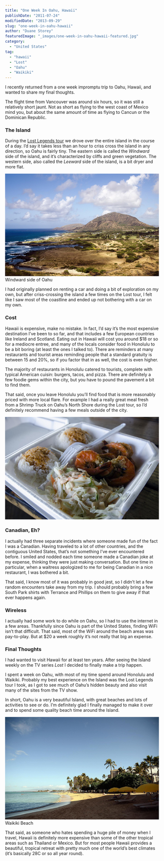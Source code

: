```yaml
---
title: "One Week In Oahu, Hawaii"
publishDate: "2011-07-24"
modifiedDate: "2013-09-29"
slug: "one-week-in-oahu-hawaii"
author: "Duane Storey"
featuredImage: "_images/one-week-in-oahu-hawaii-featured.jpg"
category:
  - "United States"
tag:
  - "hawaii"
  - "Lost"
  - "Oahu"
  - "Waikiki"
---
```


I recently returned from a one week impromptu trip to Oahu, Hawaii, and wanted to share my final thoughts.

The flight time from Vancouver was around six hours, so it was still a relatively short jaunt. Not as short as flying to the west coast of Mexico mind you, but about the same amount of time as flying to Cancun or the Dominican Republic.

### The Island

During the [Lost Legends tour](http://themigratorynerd.com/2011/lost-legends-tour-on-oahu/) we drove over the entire island in the course of a day. I’d say it takes less than an hour to criss cross the island in any direction, so Oahu is fairly tiny. The eastern side is called the *Windward* side of the island, and it’s characterized by cliffs and green vegetation. The western side, also called the *Leeward* side of the island, is a bit dryer and more flat.

![](_images/one-week-in-oahu-hawaii-1.jpg "Windward side of Oahu")Windward side of Oahu



I had originally planned on renting a car and doing a bit of exploration on my own, but after criss-crossing the island a few times on the Lost tour, I felt like I saw most of the coastline and ended up not bothering with a car on my own.

### Cost

Hawaii is expensive, make no mistake. In fact, I’d say it’s the most expensive destination I’ve been to so far, and that includes a few European countries like Ireland and Scotland. Eating out in Hawaii will cost you around $18 or so for a mediocre entree, and many of the locals consider food in Honolulu to be a bit boring (at least the ones I talked to). There are reminders at many restaurants and tourist areas reminding people that a standard gratuity is between 15 and 20%, so if you factor that in as well, the cost is even higher.

The majority of restaurants in Honolulu catered to tourists, complete with typical American cuisin: burgers, tacos, and pizza. There are definitely a few foodie gems within the city, but you have to pound the pavement a bit to find them.

That said, once you leave Honolulu you’ll find food that is more reasonably priced with more local flare. For example I had a really great meal fresh from a Shrimp Truck on Oahu’s North Shore during the Lost tour, so I’d definitely recommend having a few meals outside of the city.

![](_images/one-week-in-oahu-hawaii-2.jpg "Shrimp from Truck")

### Canadian, Eh?

I actually had three separate incidents where someone made fun of the fact I was a Canadian. Having traveled to a lot of other countries, and the contiguous United States, that’s not something I’ve ever encountered before. I smiled and nodded each time someone made a Canadian joke at my expense, thinking they were just making conversation. But one time in particular, when a waitress apologized to me for being Canadian in a nice restaurant, I was bothered a bit.

That said, I know most of it was probably in good jest, so I didn’t let a few random encounters take away from my trip. I should probably bring a few South Park shirts with Terrance and Phillips on them to give away if that ever happens again.

### Wireless

I actually had some work to do while on Oahu, so I had to use the internet in a few areas. Thankfully since Oahu is part of the United States, finding WiFi isn’t that difficult. That said, most of the WiFi around the beach areas was pay-to-play. But at $20 a week roughly it’s not really that big an expense.

### Final Thoughts

I had wanted to visit Hawaii for at least ten years. After seeing the Island weekly on the TV series *Lost* I decided to finally make a trip happen.

I spent a week on Oahu, with most of my time spend around Honolulu and Waikiki. Probably my best experience on the Island was the Lost Legends tour I took, as I got to see much of Oahu’s hidden beauty and also visit many of the sites from the TV show.

In short, Oahu is a very beautiful Island, with great beaches and lots of activities to see or do. I’m definitely glad I finally managed to make it over and to spend some quality beach time around the Island.

![](_images/one-week-in-oahu-hawaii-3.jpg "Waikiki Beach")Waikiki Beach



That said, as someone who hates spending a huge pile of money when I travel, Hawaii is definitely more expensive than some of the other tropical areas such as Thailand or Mexico. But for most people Hawaii provides a beautiful, tropical retreat with pretty much one of the world’s best climates (it’s basically 28C or so all year round).